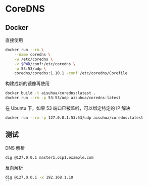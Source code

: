 # CoreDNS

## Docker

直接使用

```sh
docker run --rm \
    --name coredns \
    -w /etc/coredns \
    -v $PWD/conf:/etc/coredns \
    -p 53:53/udp \
    coredns/coredns:1.10.1 -conf /etc/coredns/Corefile
```

构建成新的镜像再使用

```sh
docker build -t aisuhua/coredns:latest .
docker run --rm -p 53:53/udp aisuhua/coredns:latest
```

在 Ubuntu 下，如果 53 端口已被监听，可以绑定特定的 IP 解决

```sh
docker run --rm -p 127.0.0.1:53:53/udp aisuhua/coredns:latest
```

## 测试

DNS 解析

```sh
dig @127.0.0.1 master1.ocp1.example.com
```

反向解析

```sh
dig @127.0.0.1 -x 192.168.1.10
``

